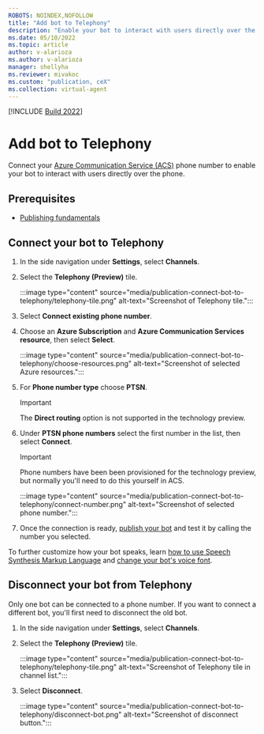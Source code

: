 ```yaml
---
ROBOTS: NOINDEX,NOFOLLOW
title: "Add bot to Telephony"
description: "Enable your bot to interact with users directly over the phone."
ms.date: 05/10/2022
ms.topic: article
author: v-alarioza
ms.author: v-alarioza
manager: shellyha
ms.reviewer: mivakoc
ms.custom: "publication, ceX"
ms.collection: virtual-agent
---
```


[!INCLUDE [Build 2022](includes/build-22-disclaimer.md)]

# Add bot to Telephony

Connect your [Azure Communication Service (ACS)](/azure/communication-services/) phone number to enable your bot to interact with users directly over the phone.

## Prerequisites

- [Publishing fundamentals](publication-fundamentals-publish-channels.md)

## Connect your bot to Telephony

1. In the side navigation under **Settings**, select **Channels**.

1. Select the **Telephony (Preview)** tile.

    :::image type="content" source="media/publication-connect-bot-to-telephony/telephony-tile.png" alt-text="Screenshot of Telephony tile.":::

1. Select **Connect existing phone number**.

1. Choose an **Azure Subscription** and **Azure Communication Services resource**, then select **Select**.

    :::image type="content" source="media/publication-connect-bot-to-telephony/choose-resources.png" alt-text="Screenshot of selected Azure resources.":::

1. For **Phone number type** choose **PTSN**.

    > [!IMPORTANT]
    > The **Direct routing** option is not supported in the technology preview.

1. Under **PTSN phone numbers** select the first number in the list, then select **Connect**.

    > [!IMPORTANT]
    > Phone numbers have been been provisioned for the technology preview, but normally you'll need to do this yourself in ACS.

    :::image type="content" source="media/publication-connect-bot-to-telephony/connect-number.png" alt-text="Screenshot of selected phone number.":::

1. Once the connection is ready, [publish your bot](publication-fundamentals-publish-channels.md#publish-the-latest-bot-content) and test it by calling the number you selected.

To further customize how your bot speaks, learn [how to use Speech Synthesis Markup Language](advanced-custom-speech-ssml.md) and [change your bot's voice font](advanced-speech-settings.md).

## Disconnect your bot from Telephony

Only one bot can be connected to a phone number. If you want to connect a different bot, you'll first need to disconnect the old bot.

1. In the side navigation under **Settings**, select **Channels**.

1. Select the **Telephony (Preview)** tile.

    :::image type="content" source="media/publication-connect-bot-to-telephony/telephony-tile.png" alt-text="Screenshot of Telephony tile in channel list.":::

1. Select **Disconnect**.

    :::image type="content" source="media/publication-connect-bot-to-telephony/disconnect-bot.png" alt-text="Screenshot of disconnect button.":::

